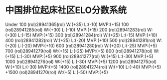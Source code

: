 # 中国排位起床社区ELO分数系统
Under 100 (rol)28941365(rol)  W:(+35) L:(-10) MVP:(+15)
100 (rol)28941285(rol)  W:(+30) L:(-10) MVP:(+15)
200 (rol)28941283(rol)  W:(+30) L:(-15) MVP:(+15)
300 (rol)28941284(rol)  W:(+25) L:(-15) MVP:(+10)
400 (rol)28941282(rol)  W:(+25) L:(-20) MVP:(+10)
500 (rol)28941281(rol)  W:(+20) L:(-20) MVP:(+10)
600 (rol)28941280(rol)  W:(+20) L:(-25) MVP:(+5)
700 (rol)28941279(rol)  W:(+15) L:(-25) MVP:(+5)
800 (rol)28941278(rol)  W:(+15) L:(-30) MVP:(+5)
900 (rol)28941277(rol)  W:(+15) L:(-30) MVP:(+5)
1000 (rol)28941276(rol) W:(+15) L:(-30) MVP:(+5)
1200 (rol)28941275(rol) W:(+10) L:(-30) MVP:(+5)
1400 (rol)28941274(rol) W:(+10) L:(-40) MVP:(+5)
+1500 (rol)28941270(rol) W:(+5) L:(-50) MVP:(+5)
